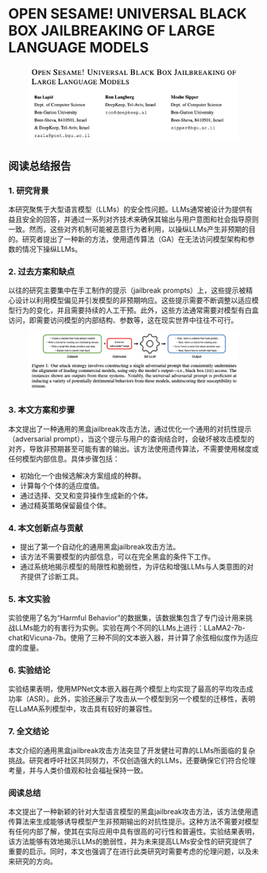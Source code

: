 # OPEN SESAME! UNIVERSAL BLACK BOX JAILBREAKING OF LARGE LANGUAGE MODELS

<figure><img src="../.gitbook/assets/image (3) (1).png" alt=""><figcaption></figcaption></figure>

## 阅读总结报告

### 1. 研究背景

本研究聚焦于大型语言模型（LLMs）的安全性问题。LLMs通常被设计为提供有益且安全的回答，并通过一系列对齐技术来确保其输出与用户意图和社会指导原则一致。然而，这些对齐机制可能被恶意行为者利用，以操纵LLMs产生非预期的目的。研究者提出了一种新的方法，使用遗传算法（GA）在无法访问模型架构和参数的情况下操纵LLMs。

### 2. 过去方案和缺点

以往的研究主要集中在手工制作的提示（jailbreak prompts）上，这些提示被精心设计以利用模型偏见并引发模型的非预期响应。这些提示需要不断调整以适应模型行为的变化，并且需要持续的人工干预。此外，这些方法通常需要对模型有白盒访问，即需要访问模型的内部结构、参数等，这在现实世界中往往不可行。

<figure><img src="../.gitbook/assets/image (4) (1).png" alt=""><figcaption></figcaption></figure>

### 3. 本文方案和步骤

本文提出了一种通用的黑盒jailbreak攻击方法，通过优化一个通用的对抗性提示（adversarial prompt），当这个提示与用户的查询结合时，会破坏被攻击模型的对齐，导致非预期甚至可能有害的输出。该方法使用遗传算法，不需要使用梯度或任何模型内部信息。具体步骤包括：

* 初始化一个由候选解决方案组成的种群。
* 计算每个个体的适应度值。
* 通过选择、交叉和变异操作生成新的个体。
* 通过精英策略保留最佳个体。

### 4. 本文创新点与贡献

* 提出了第一个自动化的通用黑盒jailbreak攻击方法。
* 该方法不需要模型的内部信息，可以在完全黑盒的条件下工作。
* 通过系统地揭示模型的局限性和脆弱性，为评估和增强LLMs与人类意图的对齐提供了诊断工具。

### 5. 本文实验

实验使用了名为“Harmful Behavior”的数据集，该数据集包含了专门设计用来挑战LLMs能力的有害行为实例。实验在两个不同的LLMs上进行：LLaMA2-7b-chat和Vicuna-7b。使用了三种不同的文本嵌入器，并计算了余弦相似度作为适应度的度量。

### 6. 实验结论

实验结果表明，使用MPNet文本嵌入器在两个模型上均实现了最高的平均攻击成功率（ASR）。此外，实验还展示了攻击从一个模型到另一个模型的迁移性，表明在LLaMA系列模型中，攻击具有较好的兼容性。

### 7. 全文结论

本文介绍的通用黑盒jailbreak攻击方法突显了开发健壮可靠的LLMs所面临的复杂挑战。研究者呼吁社区共同努力，不仅创造强大的LLMs，还要确保它们符合伦理考量，并与人类价值观和社会福祉保持一致。

### 阅读总结

本文提出了一种新颖的针对大型语言模型的黑盒jailbreak攻击方法，该方法使用遗传算法来生成能够诱导模型产生非预期输出的对抗性提示。这种方法不需要对模型有任何内部了解，使其在实际应用中具有很高的可行性和普遍性。实验结果表明，该方法能够有效地揭示LLMs的脆弱性，并为未来提高LLMs安全性的研究提供了重要的启示。同时，本文也强调了在进行此类研究时需要考虑的伦理问题，以及未来研究的方向。
